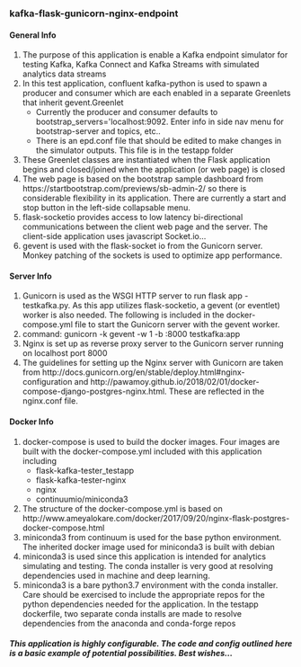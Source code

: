 ### kafka-flask-gunicorn-nginx-endpoint

<h4> General Info </h4>
<ol>
  <li> 
    The purpose of this application is enable a Kafka endpoint simulator for testing Kafka, Kafka Connect and Kafka Streams with simulated analytics data streams
  </li>
  <li>
    In this test application, confluent kafka-python is used to spawn a producer and consumer which are each enabled in a separate Greenlets that inherit gevent.Greenlet 
    <ul>
      <li> Currently the producer and consumer defaults to bootstrap_servers='localhost:9092. Enter info in side nav menu for bootstrap-server and topics, etc.. </li>
      <li> There is an epd.conf file that should be edited to make changes in the simulator outputs. This file is in the testapp folder
    </ul>
  </li>
  <li>
    These Greenlet classes are instantiated when the Flask application begins and closed/joined when the application (or web page) is closed
  </li>
  <li> 
    The web page is based on the bootstrap sample dashboard from https://startbootstrap.com/previews/sb-admin-2/ so there is considerable flexibility in its application. There are currently a start and stop button in the left-side collapsable menu.
  </li>
  <li> 
    flask-socketio provides access to low latency bi-directional communications between the client web page and the server. The client-side application uses javascript Socket.io... 
  </li>
  <li>
    gevent is used with the flask-socket io from the Gunicorn server. Monkey patching of the sockets is used to optimize app performance.
  </li>
</ol>

<h4>Server Info </h4>
<ol>
  <li>
    Gunicorn is used as the WSGI HTTP server to run flask app - testkafka.py. As this app utilizes flask-socketio, a gevent (or eventlet) worker is also needed. The following is included in the docker-compose.yml file to start the Gunicorn server with the gevent worker.
  </li>
  <li>
    command: gunicorn -k gevent -w 1 -b :8000 testkafka:app 
  </li>
  <li>
    Nginx is set up as reverse proxy server to the Gunicorn server running on localhost port 8000
  </li>
  <li>
    The guidelines for setting up the Nginx server with Gunicorn are taken from http://docs.gunicorn.org/en/stable/deploy.html#nginx-configuration and http://pawamoy.github.io/2018/02/01/docker-compose-django-postgres-nginx.html. These are reflected in the nginx.conf file.
  </li>
</ol>

<h4> Docker Info </h4>
<ol>
  <li>
    docker-compose is used to build the docker images. Four images are built with the docker-compose.yml included with this application including
      <ul>
        <li> flask-kafka-tester_testapp</li>
        <li> flask-kafka-tester-nginx</li>
        <li> nginx </li>
        <li> continuumio/miniconda3
      </ul>   
  </li>
  <li>
    The structure of the docker-compose.yml is based on http://www.ameyalokare.com/docker/2017/09/20/nginx-flask-postgres-docker-compose.html 
  </li>
  <li>
    miniconda3 from continuum is used for the base python environment. The inherited docker image used for miniconda3 is built with debian
  </li>
  <li>
    miniconda3 is used since this application is intended for analytics simulating and testing. The conda installer is very good at resolving dependencies used in machine and deep learning.
  </li>
  <li>
    miniconda3 is a bare python3.7 environment with the conda installer. Care should be exercised to include the appropriate repos for the python dependencies needed for the application. In the testapp dockerfile, two separate conda installs are made to resolve dependencies from the anaconda and conda-forge repos
  </li>
</ol>

<h5> This application is highly configurable. The code and config outlined here is a basic example of potential possibilities. Best wishes... </h5>
